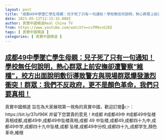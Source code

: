 ```yaml
---
layout: post
title: "成都49中學墜亡學生母親：兒子死了只有一句通知！學校無任何說明，熱心群眾上前安撫卻遭警察“維穩”，校方出面說明敷衍導致警方與現場群眾爆發激烈衝突！群眾：我們不反政府，更不是顏色革命，我們只要真相！"
date: 2021-05-12T12:15:15.000Z
author: 真實中國頻道Real China TV
from: https://www.youtube.com/watch?v=cufM9xsGJEE
tags: [ 真實中國頻道 ]
categories: [ 真實中國頻道 ]
---
```

<!--1620821715000-->
[成都49中學墜亡學生母親：兒子死了只有一句通知！學校無任何說明，熱心群眾上前安撫卻遭警察“維穩”，校方出面說明敷衍導致警方與現場群眾爆發激烈衝突！群眾：我們不反政府，更不是顏色革命，我們只要真相！](https://www.youtube.com/watch?v=cufM9xsGJEE)
------

<div>
真實中國頻道 旨在為大家展現第一視角的真實中國，歡迎訂閱💖👉：https://bit.ly/37of96K  并留下您寶貴的意見！#成都 #成都49中 #成都49中坠楼真相成都,成都49中,成都49中坠楼真相,成都 49 中坠楼,成都49,成都四十九中,成都49中学,成都四十九中坠楼,成都 坠楼,成都49中分校,成都四十九,成都学生,顏色革命,維穩
</div>
